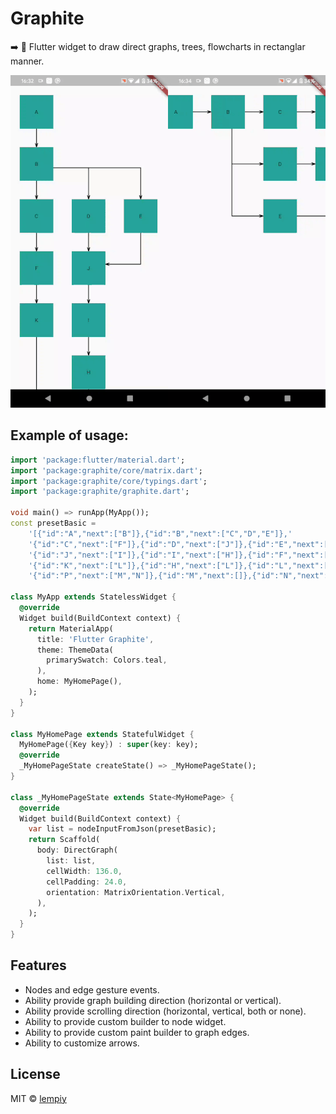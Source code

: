 # Graphite

:arrow_right: :black_square_button: Flutter widget to draw direct graphs, trees, flowcharts in rectanglar manner.


![vertical](./image/vertical.gif)![horizontal](./image/horizontal.gif)


## Example of usage:
```dart
import 'package:flutter/material.dart';
import 'package:graphite/core/matrix.dart';
import 'package:graphite/core/typings.dart';
import 'package:graphite/graphite.dart';

void main() => runApp(MyApp());
const presetBasic =
    '[{"id":"A","next":["B"]},{"id":"B","next":["C","D","E"]},'
    '{"id":"C","next":["F"]},{"id":"D","next":["J"]},{"id":"E","next":["J"]},'
    '{"id":"J","next":["I"]},{"id":"I","next":["H"]},{"id":"F","next":["K"]},'
    '{"id":"K","next":["L"]},{"id":"H","next":["L"]},{"id":"L","next":["P"]},'
    '{"id":"P","next":["M","N"]},{"id":"M","next":[]},{"id":"N","next":[]}]';

class MyApp extends StatelessWidget {
  @override
  Widget build(BuildContext context) {
    return MaterialApp(
      title: 'Flutter Graphite',
      theme: ThemeData(
        primarySwatch: Colors.teal,
      ),
      home: MyHomePage(),
    );
  }
}

class MyHomePage extends StatefulWidget {
  MyHomePage({Key key}) : super(key: key);
  @override
  _MyHomePageState createState() => _MyHomePageState();
}

class _MyHomePageState extends State<MyHomePage> {
  @override
  Widget build(BuildContext context) {
    var list = nodeInputFromJson(presetBasic);
    return Scaffold(
      body: DirectGraph(
        list: list,
        cellWidth: 136.0,
        cellPadding: 24.0,
        orientation: MatrixOrientation.Vertical,
      ),
    );
  }
}
```

## Features
* Nodes and edge gesture events.
* Ability provide graph building direction (horizontal or vertical).
* Ability provide scrolling direction (horizontal, vertical, both or none).
* Ability to provide custom builder to node widget.
* Ability to provide custom paint builder to graph edges.
* Ability to customize arrows.


## License

MIT © [lempiy](https://github.com/lempiy)
